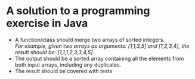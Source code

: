 # A solution to a programming exercise in Java

* A function/class should merge two arrays of sorted integers.<br/>*For example, given two arrays as arguments: [1,1,3,5] and [1,2,3,4], the result should be: [1,1,1,2,3,3,4,5]*
* The output should be a sorted array containing all the elements from both input arrays, including any duplicates.
* The result should be covered with tests
